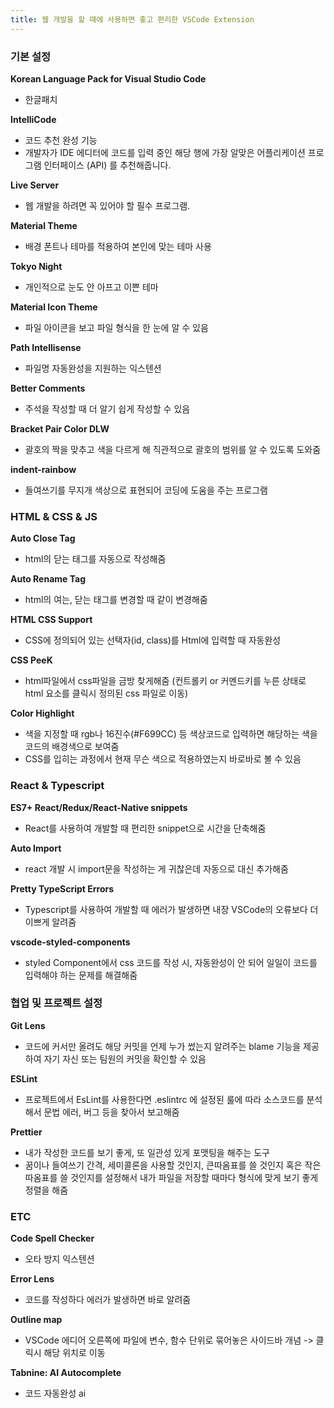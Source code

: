```yaml
---
title: 웹 개발을 할 때에 사용하면 좋고 편리한 VSCode Extension
---
```

### 기본 설정

**Korean Language Pack for Visual Studio Code**
- 한글패치

**IntelliCode**
- 코드 추천 완성 기능
- 개발자가 IDE 에디터에 코드를 입력 중인 해당 행에 가장 알맞은 어플리케이션 프로그램 인터페이스 (API) 를 추천해줍니다.

**Live Server**
- 웹 개발을 하려면 꼭 있어야 할 필수 프로그램.

**Material Theme**
- 배경 폰트나 테마를 적용하여 본인에 맞는 테마 사용

**Tokyo Night**
- 개인적으로 눈도 안 아프고 이쁜 테마

**Material Icon Theme**
- 파일 아이콘을 보고 파일 형식을 한 눈에 알 수 있음

**Path Intellisense**
- 파일명 자동완성을 지원하는 익스텐션

**Better Comments**
- 주석을 작성할 때 더 알기 쉽게 작성할 수 있음

**Bracket Pair Color DLW**
- 괄호의 짝을 맞추고 색을 다르게 해 직관적으로 괄호의 범위를 알 수 있도록 도와줌

**indent-rainbow**
- 들여쓰기를 무지개 색상으로 표현되어 코딩에 도움을 주는 프로그램

### HTML & CSS & JS

**Auto Close Tag**
- html의 닫는 태그를 자동으로 작성해줌

**Auto Rename Tag**
- html의 여는, 닫는 태그를 변경할 때 같이 변경해줌

**HTML CSS Support**
- CSS에 정의되어 있는 선택자(id, class)를 Html에 입력할 때 자동완성 

**CSS PeeK**
- html파일에서 css파일을 금방 찾게해줌 (컨트롤키 or 커멘드키를 누른 상태로 html 요소를 클릭시 정의된 css 파일로 이동)

**Color Highlight**
- 색을 지정할 때 rgb나 16진수(#F699CC) 등 색상코드로 입력하면 해당하는 색을 코드의 배경색으로 보여줌
- CSS를 입히는 과정에서 현재 무슨 색으로 적용하였는지 바로바로 볼 수 있음

### React & Typescript

**ES7+ React/Redux/React-Native snippets**
- React를 사용하여 개발할 때 편리한 snippet으로 시간을 단축해줌 

**Auto Import**
- react 개발 시 import문을 작성하는 게 귀찮은데 자동으로 대신 추가해줌

**Pretty TypeScript Errors**
- Typescript를 사용하여 개발할 때 에러가 발생하면 내장 VSCode의 오류보다 더 이쁘게 알려줌

**vscode-styled-components**
- styled Component에서 css 코드를 작성 시, 자동완성이 안 되어 일일이 코드를 입력해야 하는 문제를 해결해줌

### 협업 및 프로젝트 설정

**Git Lens**
- 코드에 커서만 올려도 해당 커밋을 언제 누가 썼는지 알려주는 blame 기능을 제공하여 자기 자신 또는 팀원의 커밋을 확인할 수 있음

**ESLint**
- 프로젝트에서 EsLint를 사용한다면 .eslintrc 에 설정된 룰에 따라 소스코드를 분석해서 문법 에러, 버그 등을 찾아서 보고해줌

**Prettier**
- 내가 작성한 코드를 보기 좋게, 또 일관성 있게 포맷팅을 해주는 도구
- 꿈이나 들여쓰기 간격, 세미콜론을 사용할 것인지, 큰따옴표를 쓸 것인지 혹은 작은 따옴표를 쓸 것인지를 설정해서 내가 파일을 저장할 때마다 형식에 맞게 보기 좋게 정렬을 해줌

### ETC

**Code Spell Checker**
- 오타 방지 익스텐션

**Error Lens**
- 코드를 작성하다 에러가 발생하면 바로 알려줌 

**Outline map**
- VSCode 에디어 오른쪽에 파일에 변수, 함수 단위로 묶어놓은 사이드바 개념 -> 클릭시 해당 위치로 이동

**Tabnine: AI Autocomplete**
- 코드 자동완성 ai 
